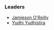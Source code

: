 ### Leaders
* [Jamieson O'Reilly](mailto:jamieson@dvuln.com)
* [Yudhi Yudhistira](mailto:yudhi@dvuln.com)
